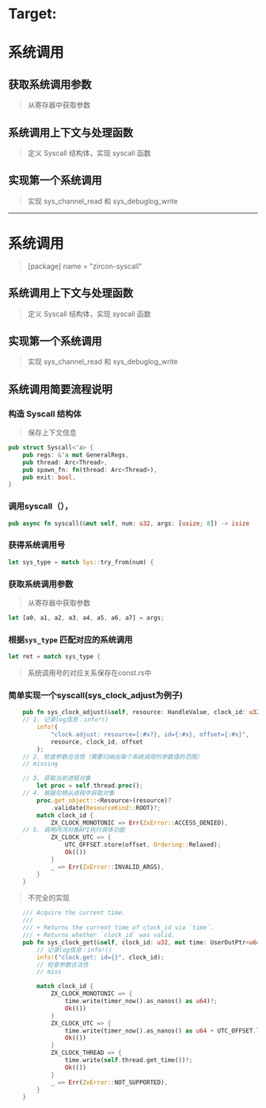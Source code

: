 # Target:
# 系统调用

## 获取系统调用参数

> 从寄存器中获取参数

## 系统调用上下文与处理函数

> 定义 Syscall 结构体，实现 syscall 函数

## 实现第一个系统调用

> 实现 sys_channel_read 和 sys_debuglog_write






----
# 系统调用
> [package]
name = "zircon-syscall"


## 系统调用上下文与处理函数

> 定义 Syscall 结构体，实现 syscall 函数

## 实现第一个系统调用

> 实现 sys_channel_read 和 sys_debuglog_write





## 系统调用简要流程说明

### 构造 Syscall 结构体
> 保存上下文信息

```rust
pub struct Syscall<'a> {
    pub regs: &'a mut GeneralRegs,
    pub thread: Arc<Thread>,
    pub spawn_fn: fn(thread: Arc<Thread>),
    pub exit: bool,
}
```

### 调用syscall（），
```rust
pub async fn syscall(&mut self, num: u32, args: [usize; 8]) -> isize 
```

### 获得系统调用号
```rust
let sys_type = match Sys::try_from(num) {
```



### 获取系统调用参数

> 从寄存器中获取参数
```rust
let [a0, a1, a2, a3, a4, a5, a6, a7] = args;
```




### 根据`sys_type` 匹配对应的系统调用
```rust
let ret = match sys_type {

```

> 系统调用号的对应关系保存在const.rs中




### 简单实现一个syscall(sys_clock_adjust为例子)
```rust
    pub fn sys_clock_adjust(&self, resource: HandleValue, clock_id: u32, offset: u64) -> ZxResult {
    // 1. 记录log信息：info!()
        info!(
            "clock.adjust: resource={:#x?}, id={:#x}, offset={:#x}",
            resource, clock_id, offset
        );
    // 2. 检查参数合法性（需要归纳出每个系统调用的参数值的范围）
    // missing

    // 3. 获取当前进程对象
        let proc = self.thread.proc();
    // 4. 根据句柄从进程中获取对象
        proc.get_object::<Resource>(resource)?
            .validate(ResourceKind::ROOT)?;
        match clock_id {
            ZX_CLOCK_MONOTONIC => Err(ZxError::ACCESS_DENIED),
    // 5. 调用内河对象API执行具体功能
            ZX_CLOCK_UTC => {
                UTC_OFFSET.store(offset, Ordering::Relaxed);
                Ok(())
            }
            _ => Err(ZxError::INVALID_ARGS),
        }
    }
```


> 不完全的实现

```rust
    /// Acquire the current time.  
    ///   
    /// + Returns the current time of clock_id via `time`.  
    /// + Returns whether `clock_id` was valid.  
    pub fn sys_clock_get(&self, clock_id: u32, mut time: UserOutPtr<u64>) -> ZxResult {
        // 记录log信息：info!()
        info!("clock.get: id={}", clock_id); 
        // 检查参数合法性
        // miss

        match clock_id {
            ZX_CLOCK_MONOTONIC => {
                time.write(timer_now().as_nanos() as u64)?;
                Ok(())
            }
            ZX_CLOCK_UTC => {
                time.write(timer_now().as_nanos() as u64 + UTC_OFFSET.load(Ordering::Relaxed))?;
                Ok(())
            }
            ZX_CLOCK_THREAD => {
                time.write(self.thread.get_time())?;
                Ok(())
            }
            _ => Err(ZxError::NOT_SUPPORTED),
        }
    }
```


